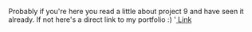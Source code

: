 Probably if you're here you read a little about project 9 and have seen it already. If not here's a direct link to my portfolio :) '<a href="https://axellancieri.github.io/index"> Link </a>